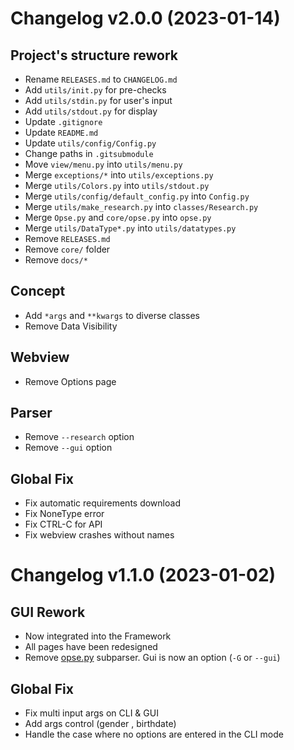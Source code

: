 Changelog v2.0.0 (2023-01-14)
=================================

Project's structure rework
----------
- Rename `RELEASES.md` to `CHANGELOG.md`
- Add `utils/init.py` for pre-checks
- Add `utils/stdin.py` for user's input
- Add `utils/stdout.py` for display
- Update `.gitignore`
- Update `README.md`
- Update `utils/config/Config.py`
- Change paths in `.gitsubmodule`
- Move `view/menu.py` into `utils/menu.py`
- Merge `exceptions/*` into `utils/exceptions.py`
- Merge `utils/Colors.py` into `utils/stdout.py`
- Merge `utils/config/default_config.py` into `Config.py`
- Merge `utils/make_research.py` into `classes/Research.py`
- Merge `Opse.py` and `core/opse.py` into `opse.py`
- Merge `utils/DataType*.py` into `utils/datatypes.py`
- Remove `RELEASES.md`
- Remove `core/` folder
- Remove `docs/*`

Concept
----------
- Add `*args` and `**kwargs` to diverse classes
- Remove Data Visibility

Webview
----------
- Remove Options page

Parser
----------
- Remove `--research` option
- Remove `--gui` option

Global Fix
----------
- Fix automatic requirements download
- Fix NoneType error
- Fix CTRL-C for API
- Fix webview crashes without names


Changelog v1.1.0 (2023-01-02)
=================================

GUI Rework
----------
- Now integrated into the Framework
- All pages have been redesigned
- Remove [opse.py](./opse.py) subparser. Gui is now an option (`-G` or `--gui`)

Global Fix
----------
- Fix multi input args on CLI & GUI
- Add args control (gender , birthdate)
- Handle the case where no options are entered in the CLI mode